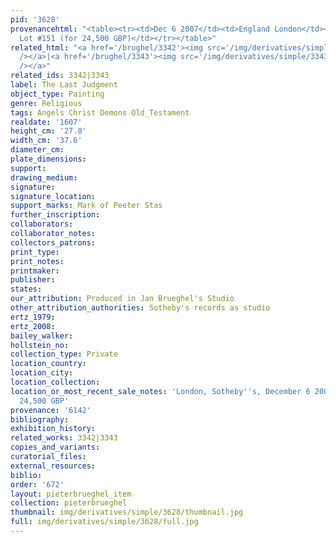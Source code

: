 ```yaml
---
pid: '3628'
provenancehtml: "<table><tr><td>Dec 6 2007</td><td>England London</td><td>Sale Sotheby's
  Lot #151 (for 24,500 GBP)</td></tr></table>"
related_html: "<a href='/brughel/3342'><img src='/img/derivatives/simple/3342/thumbnail.jpg'
  /></a>|<a href='/brughel/3343'><img src='/img/derivatives/simple/3343/thumbnail.jpg'
  /></a>"
related_ids: 3342|3343
label: The Last Judgment
object_type: Painting
genre: Religious
tags: Angels Christ Demons Old_Testament
realdate: '1607'
height_cm: '27.8'
width_cm: '37.6'
diameter_cm:
plate_dimensions:
support:
drawing_medium:
signature:
signature_location:
support_marks: Mark of Peeter Stas
further_inscription:
collaborators:
collaborator_notes:
collectors_patrons:
print_type:
print_notes:
printmaker:
publisher:
states:
our_attribution: Produced in Jan Brueghel's Studio
other_attribution_authorities: Sotheby's records as studio
ertz_1979:
ertz_2008:
bailey_walker:
hollstein_no:
collection_type: Private
location_country:
location_city:
location_collection:
location_or_most_recent_sale_notes: 'London, Sotheby''s, December 6 2007, #151, for
  24,500 GBP'
provenance: '6142'
bibliography:
exhibition_history:
related_works: 3342|3343
copies_and_variants:
curatorial_files:
external_resources:
biblio:
order: '672'
layout: pieterbrueghel_item
collection: pieterbrueghel
thumbnail: img/derivatives/simple/3628/thumbnail.jpg
full: img/derivatives/simple/3628/full.jpg
---
```

